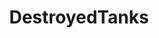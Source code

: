 ---
title: DestroyedTanks
crosslinks:
- TankPorn
- HistoryPorn
- MilitaryGfys
- 88mm
- AskHistorians
- CatastrophicFailure
- MilitaryPorn
- syriancivilwar
- GermanWW2photos
- afghanistan
- WWII
- ww2
- tanks
- GifsThatStartTooLate
- SovietWW2Photos
- Warthunder
- DestructionPorn
---